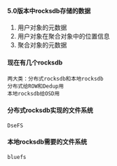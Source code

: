 #### 5.0版本中rocksdb存储的数据
1. 用户对象的元数据
2. 用户对象在聚合对象中的位置信息
3. 聚合对象的元数据

#### 现在有几个rocksdb
```
两大类：分布式rocksdb和本地rocksdb
分布式给ROW和Dedup用
本地rocksdb给OSD用
```

#### 分布式rocksdb实现的文件系统
```
DseFS
```

#### 本地rocksdb需要的文件系统
```
bluefs
```
